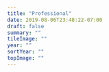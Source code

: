 ```yaml
---
title: "Professional"
date: 2019-08-06T23:48:22-07:00
draft: false
summary: ""
tileImage: ""
year: ""
sortYear: ""
topImage: ""
---
```


